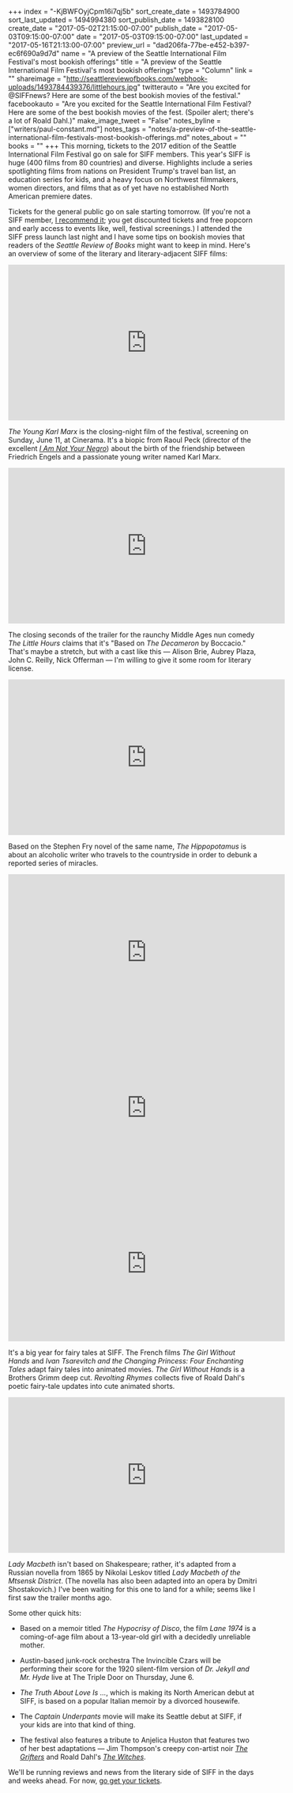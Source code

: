 +++
index = "-KjBWFOyjCpm16i7qj5b"
sort_create_date = 1493784900
sort_last_updated = 1494994380
sort_publish_date = 1493828100
create_date = "2017-05-02T21:15:00-07:00"
publish_date = "2017-05-03T09:15:00-07:00"
date = "2017-05-03T09:15:00-07:00"
last_updated = "2017-05-16T21:13:00-07:00"
preview_url = "dad206fa-77be-e452-b397-ec6f690a9d7d"
name = "A preview of the Seattle International Film Festival's most bookish offerings"
title = "A preview of the Seattle International Film Festival's most bookish offerings"
type = "Column"
link = ""
shareimage = "http://seattlereviewofbooks.com/webhook-uploads/1493784439376/littlehours.jpg"
twitterauto = "Are you excited for @SIFFnews? Here are some of the best bookish movies of the festival."
facebookauto = "Are you excited for the Seattle International Film Festival? Here are some of the best bookish movies of the fest. (Spoiler alert; there's a lot of Roald Dahl.)"
make_image_tweet = "False"
notes_byline = ["writers/paul-constant.md"]
notes_tags = "notes/a-preview-of-the-seattle-international-film-festivals-most-bookish-offerings.md"
notes_about = ""
books = ""
+++
This morning, tickets to the 2017 edition of the Seattle International Film Festival go on sale for SIFF members. This year's SIFF is huge (400 films from 80 countries) and diverse. Highlights include a series spotlighting films from nations on President Trump's travel ban list, an education series for kids, and a heavy focus on Northwest filmmakers, women directors, and films that as of yet have no established North American premiere dates.

Tickets for the general public go on sale starting tomorrow. (If you're not a SIFF member, [I recommend it](https://www.siff.net/support/membership); you get discounted tickets and free popcorn and early access to events like, well, festival screenings.) I attended the SIFF press launch last night and I have some tips on bookish movies that readers of the *Seattle Review of Books* might want to keep in mind. Here's an overview of some of the literary and literary-adjacent SIFF films:

<iframe width="560" height="315" src="https://www.youtube.com/embed/Dz-1BLjQlHo?rel=0" frameborder="0" allowfullscreen></iframe>

*The Young Karl Marx* is the closing-night film of the festival, screening on Sunday, June 11, at Cinerama. It's a biopic from Raoul Peck (director of the excellent [*I Am Not Your Negro*](http://www.seattlereviewofbooks.com/notes/2017/02/07/now-playing-james-baldwins-brilliance-and-heartbreak/)) about the birth of the friendship between Friedrich Engels and a passionate young writer named Karl Marx.

<iframe width="560" height="315" src="https://www.youtube.com/embed/meGfRXMSW9c?rel=0" frameborder="0" allowfullscreen></iframe>

The closing seconds of the trailer for the raunchy Middle Ages nun comedy *The Little Hours* claims that it's "Based on *The Decameron* by Boccacio." That's maybe a stretch, but with a cast like this — Alison Brie, Aubrey Plaza, John C. Reilly, Nick Offerman — I'm willing to give it some room for literary license.

<iframe width="560" height="315" src="https://www.youtube.com/embed/ozUKov0uZxo?rel=0" frameborder="0" allowfullscreen></iframe>

Based on the Stephen Fry novel of the same name, *The Hippopotamus*  is about an alcoholic writer who travels to the countryside in order to debunk a reported series of miracles.

<iframe width="560" height="315" src="https://www.youtube.com/embed/tvcLgZvnf2o?rel=0" frameborder="0" allowfullscreen></iframe>

<iframe width="560" height="315" src="https://www.youtube.com/embed/JWyCve-GXWQ?rel=0" frameborder="0" allowfullscreen></iframe>

<iframe width="560" height="315" src="https://www.youtube.com/embed/pjOJaiWltYU?rel=0" frameborder="0" allowfullscreen></iframe>

It's a big year for fairy tales at SIFF. The French films *The Girl Without Hands* and *Ivan Tsarevitch and the Changing Princess: Four Enchanting Tales* adapt fairy tales into animated movies. *The Girl Without Hands* is a Brothers Grimm deep cut. *Revolting Rhymes* collects five of Roald Dahl's poetic fairy-tale updates into cute animated shorts.

<iframe width="560" height="315" src="https://www.youtube.com/embed/2Z0N8ULhuUA?rel=0" frameborder="0" allowfullscreen></iframe>

*Lady Macbeth* isn't based on Shakespeare; rather, it's adapted from a Russian novella from 1865 by Nikolai Leskov titled *Lady Macbeth of the Mtsensk District*. (The novella has also been adapted into an opera by Dmitri Shostakovich.) I've been waiting for this one to land for a while; seems like I first saw the trailer months ago.

Some other quick hits:

* Based on a memoir titled *The Hypocrisy of Disco*, the film *Lane 1974* is a coming-of-age film about a 13-year-old girl with a decidedly unreliable mother.

* Austin-based junk-rock orchestra The Invincible Czars will be performing their score for the 1920 silent-film version of *Dr. Jekyll and Mr. Hyde* live at The Triple Door on Thursday, June 6.

* *The Truth About Love Is ...*, which is making its North American debut at SIFF, is based on a popular Italian memoir by a divorced housewife.

* The *Captain Underpants* movie will make its Seattle debut at SIFF, if your kids are into that kind of thing.

* The festival also features a tribute to Anjelica Huston that features two of her best adaptations — Jim Thompson's creepy con-artist noir [*The Grifters*](https://www.youtube.com/watch?v=Y-aSj4uiR90) and Roald Dahl's [*The Witches*](https://www.youtube.com/watch?v=d_ZyqaN_XNM).

We'll be running reviews and news from the literary side of SIFF in the days and weeks ahead. For now, [go get your tickets](https://www.siff.net/festival/box-office).

